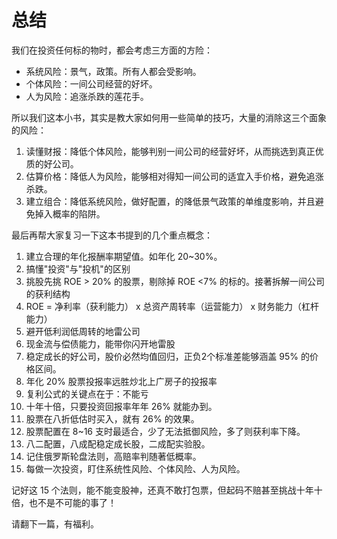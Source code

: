 # 总结

我们在投资任何标的物时，都会考虑三方面的方险：

* 系统风险：景气，政策。所有人都会受影响。
* 个体风险：一间公司经营的好坏。
* 人为风险：追涨杀跌的莲花手。

所以我们这本小书，其实是教大家如何用一些简单的技巧，大量的消除这三个面象的风险：

1. 读懂财报：降低个体风险，能够判别一间公司的经营好坏，从而挑选到真正优质的好公司。
2. 估算价格：降低人为风险，能够相对得知一间公司的适宜入手价格，避免追涨杀跌。
3. 建立组合：降低系统风险，做好配置，的降低景气政策的单维度影响，并且避免掉入概率的陷阱。

最后再帮大家复习一下这本书提到的几个重点概念：

01. 建立合理的年化报酬率期望值。如年化 20~30%。
02. 搞懂"投资"与"投机"的区别
03. 挑股先挑 ROE > 20% 的股票，剔除掉 ROE <7% 的标的。接著拆解一间公司的获利结构
04. ROE = 净利率（获利能力） x 总资产周转率（运营能力） x 财务能力（杠杆能力）
05. 避开低利润低周转的地雷公司
06. 现金流与偿债能力，能带你闪开地雷股
07. 稳定成长的好公司，股价必然均值回归，正负2个标准差能够涵盖 95% 的价格区间。
08. 年化 20% 股票投报率远胜炒北上广房子的投报率
09. 复利公式的关键点在于：不能亏
10. 十年十倍，只要投资回报率年年 26% 就能办到。
11. 股票在八折低估时买入，就有 26% 的效果。
12. 股票配置在 8~16 支时最适合，少了无法抵御风险，多了则获利率下降。
13. 八二配置，八成配稳定成长股，二成配实验股。
14. 记住俄罗斯轮盘法则，高赔率判随著低概率。
15. 每做一次投资，盯住系统性风险、个体风险、人为风险。

记好这 15 个法则，能不能变股神，还真不敢打包票，但起码不赔甚至挑战十年十倍，也不是不可能的事了！

请翻下一篇，有福利。
